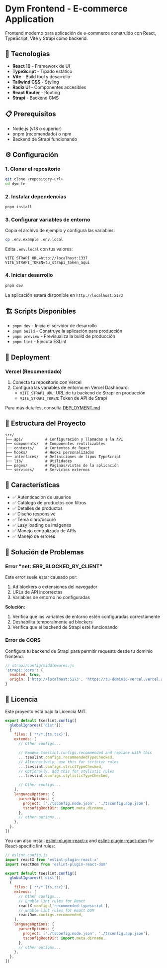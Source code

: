 # Dym Frontend - E-commerce Application

Frontend moderno para aplicación de e-commerce construido con React, TypeScript, Vite y Strapi como backend.

## 🚀 Tecnologías

- **React 19** - Framework de UI
- **TypeScript** - Tipado estático
- **Vite** - Build tool y desarrollo
- **Tailwind CSS** - Styling
- **Radix UI** - Componentes accesibles
- **React Router** - Routing
- **Strapi** - Backend CMS

## 📋 Prerequisitos

- Node.js (v18 o superior)
- pnpm (recomendado) o npm
- Backend de Strapi funcionando

## ⚙️ Configuración

### 1. Clonar el repositorio

```bash
git clone <repository-url>
cd dym-fe
```

### 2. Instalar dependencias

```bash
pnpm install
```

### 3. Configurar variables de entorno

Copia el archivo de ejemplo y configura las variables:

```bash
cp .env.example .env.local
```

Edita `.env.local` con tus valores:

```env
VITE_STRAPI_URL=http://localhost:1337
VITE_STRAPI_TOKEN=tu_strapi_token_aqui
```

### 4. Iniciar desarrollo

```bash
pnpm dev
```

La aplicación estará disponible en `http://localhost:5173`

## 🏗️ Scripts Disponibles

- `pnpm dev` - Inicia el servidor de desarrollo
- `pnpm build` - Construye la aplicación para producción
- `pnpm preview` - Previsualiza la build de producción
- `pnpm lint` - Ejecuta ESLint

## 🚀 Deployment

### Vercel (Recomendado)

1. Conecta tu repositorio con Vercel
2. Configura las variables de entorno en Vercel Dashboard:
   - `VITE_STRAPI_URL`: URL de tu backend de Strapi en producción
   - `VITE_STRAPI_TOKEN`: Token de API de Strapi

Para más detalles, consulta [DEPLOYMENT.md](./DEPLOYMENT.md)

## 📁 Estructura del Proyecto

```
src/
├── api/          # Configuración y llamadas a la API
├── components/   # Componentes reutilizables
├── contexts/     # Contextos de React
├── hooks/        # Hooks personalizados
├── interfaces/   # Definiciones de tipos TypeScript
├── lib/          # Utilidades
├── pages/        # Páginas/vistas de la aplicación
└── services/     # Servicios externos
```

## 🔧 Características

- ✅ Autenticación de usuarios
- ✅ Catálogo de productos con filtros
- ✅ Detalles de productos
- ✅ Diseño responsive
- ✅ Tema claro/oscuro
- ✅ Lazy loading de imágenes
- ✅ Manejo centralizado de APIs
- ✅ Manejo de errores

## 🐛 Solución de Problemas

### Error "net::ERR_BLOCKED_BY_CLIENT"

Este error suele estar causado por:
1. Ad blockers o extensiones del navegador
2. URLs de API incorrectas
3. Variables de entorno no configuradas

**Solución:**
1. Verifica que las variables de entorno estén configuradas correctamente
2. Deshabilita temporalmente ad blockers
3. Verifica que el backend de Strapi esté funcionando

### Error de CORS

Configura tu backend de Strapi para permitir requests desde tu dominio frontend:

```js
// strapi/config/middlewares.js
'strapi::cors': {
  enabled: true,
  origin: ['http://localhost:5173', 'https://tu-dominio-vercel.vercel.app']
}
```

## 📝 Licencia

Este proyecto está bajo la Licencia MIT.

```js
export default tseslint.config([
  globalIgnores(['dist']),
  {
    files: ['**/*.{ts,tsx}'],
    extends: [
      // Other configs...

      // Remove tseslint.configs.recommended and replace with this
      ...tseslint.configs.recommendedTypeChecked,
      // Alternatively, use this for stricter rules
      ...tseslint.configs.strictTypeChecked,
      // Optionally, add this for stylistic rules
      ...tseslint.configs.stylisticTypeChecked,

      // Other configs...
    ],
    languageOptions: {
      parserOptions: {
        project: ['./tsconfig.node.json', './tsconfig.app.json'],
        tsconfigRootDir: import.meta.dirname,
      },
      // other options...
    },
  },
])
```

You can also install [eslint-plugin-react-x](https://github.com/Rel1cx/eslint-react/tree/main/packages/plugins/eslint-plugin-react-x) and [eslint-plugin-react-dom](https://github.com/Rel1cx/eslint-react/tree/main/packages/plugins/eslint-plugin-react-dom) for React-specific lint rules:

```js
// eslint.config.js
import reactX from 'eslint-plugin-react-x'
import reactDom from 'eslint-plugin-react-dom'

export default tseslint.config([
  globalIgnores(['dist']),
  {
    files: ['**/*.{ts,tsx}'],
    extends: [
      // Other configs...
      // Enable lint rules for React
      reactX.configs['recommended-typescript'],
      // Enable lint rules for React DOM
      reactDom.configs.recommended,
    ],
    languageOptions: {
      parserOptions: {
        project: ['./tsconfig.node.json', './tsconfig.app.json'],
        tsconfigRootDir: import.meta.dirname,
      },
      // other options...
    },
  },
])
```
